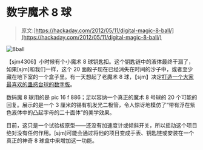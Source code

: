 # 数字魔术 8 球

> 原文:[https://hackaday.com/2012/05/11/digital-magic-8-ball/](https://hackaday.com/2012/05/11/digital-magic-8-ball/)

![](../Images/91902d3834d230acf0762cdda74fd05b.png "8ball")

【sjm4306】小时候有个小魔术 8 球钥匙扣。这个钥匙链中的液体最终干涸了，如果[sjm]和我们一样，这个 20 面骰子现在已经消失在时间的沙子中，或者至少藏在地下室的一个盒子里。有一天想起了老魔术 8 球，【sjm】决定[打造一个大家最喜欢的蛊惑台球的数字版](http://diytronics.blogspot.com/2012/05/digital-magic-8-ball.html)。

数码魔 8 球用的是 pic 16 f 886；足以容纳一个真正的魔术 8 号球的 20 个可能的回复。展示的是一个 3 厘米的锡有机发光二极管，令人惊讶地模仿了“带有浮在紫色液体中的凸起字母的二十面体”的美学效果。

目前，这只是一个试验板原型——还没有加速度计或倾斜开关，所以摇动这个项目绝对没有任何作用。[sjm]可能会通过将他的项目变成手表、钥匙链或安装在一个真正的神奇 8 球盒中来增加这一功能。